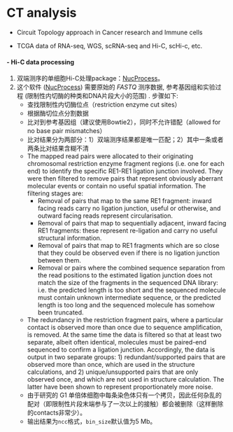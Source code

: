 # CT analysis

- Circuit Topology approach in Cancer research and Immune cells

- TCGA data of RNA-seq, WGS, scRNA-seq and Hi-C, scHi-c, etc.

#### - Hi-C data processing

1. 双端测序的单细胞Hi-C处理package：[NucProcess](https://github.com/TheLaueLab/nuc_processing)。
2. 这个软件 ([NucProcess](https://github.com/TheLaueLab/nuc_processing)) 需要原始的 *FASTQ* 测序数据, 参考基因组和实验过程 (限制性内切酶的种类和DNA片段大小的范围) . 步骤如下:
   - 查找限制性内切酶位点（restriction enzyme cut sites）
   - 根据酶切位点分割数据
   - 比对到参考基因组（建议使用Bowtie2），同时不允许错配（allowed for no base pair mismatches）
   - 比对结果分为两部分：1）双端测序结果都是唯一匹配；2）其中一条或者两条比对结果含糊不清
   - The mapped read pairs were allocated to their originating chromosomal restriction enzyme fragment regions (i.e. one for each end) to identify the specific RE1-RE1 ligation junction involved. They were then filtered to remove pairs that represent obviously aberrant molecular events or contain no useful spatial information. The filtering stages are:
     - Removal of pairs that map to the same RE1 fragment: inward facing reads carry no ligation junction, useful or otherwise, and outward facing reads represent circularisation.
     - Removal of pairs that map to sequentially adjacent, inward facing RE1 fragments: these represent re-ligation and carry no useful structural information. 
     - Removal of pairs that map to RE1 fragments which are so close that they could be observed even if there is no ligation junction between them. 
     - Removal or pairs where the combined sequence separation from the read positions to the estimated ligation junction does not match the size of the fragments in the sequenced DNA library: i.e. the predicted length is too short and the sequenced molecule must contain unknown intermediate sequence, or the predicted length is too long and the sequenced molecule has somehow been truncated.
   - The redundancy in the restriction fragment pairs, where a particular contact is observed more than once due to sequence amplification, is removed. At the same time the data is filtered so that at least two separate, albeit often identical, molecules must be paired-end sequenced to confirm a ligation junction. Accordingly, the data is output in two separate groups: 1) redundant/supported pairs that are observed more than once, which are used in the structure calculations, and 2) unique/unsupported pairs that are only observed once, and which are not used in structure calculation. The latter have been shown to represent proportionately more noise. 
   - 由于研究的 G1 单倍体细胞中每条染色体只有一个拷贝，因此任何杂乱的配对（即限制性片段末端参与了一次以上的接触）都会被删除（这样删除的contacts非常少）。
   - 输出结果为`ncc`格式，`bin_size`默认值为5 Mb。
